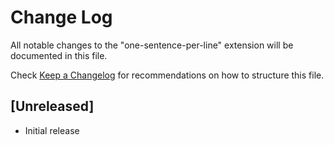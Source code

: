 # Change Log

All notable changes to the "one-sentence-per-line" extension will be documented in this file.

Check [Keep a Changelog](http://keepachangelog.com/) for recommendations on how to structure this file.

## [Unreleased]

- Initial release